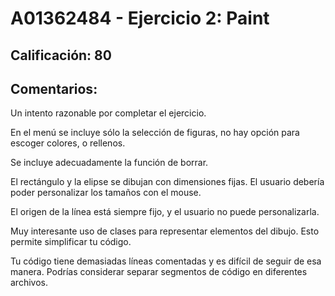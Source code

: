 # A01362484 - Ejercicio 2: Paint

## **Calificación**: 80

## **Comentarios**:

Un intento razonable por completar el ejercicio.

En el menú se incluye sólo la selección de figuras, no hay opción para escoger colores, o rellenos. 

Se incluye adecuadamente la función de borrar.

El rectángulo y la elipse se dibujan con dimensiones fijas. El usuario debería poder personalizar los tamaños con el mouse.

El origen de la línea está siempre fijo, y el usuario no puede personalizarla.

Muy interesante uso de clases para representar elementos del dibujo. Esto permite simplificar tu código.

Tu código tiene demasiadas líneas comentadas y es difícil de seguir de esa manera. Podrías considerar separar segmentos de código en diferentes archivos.